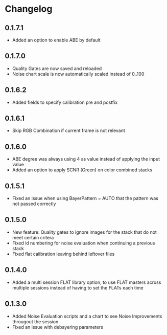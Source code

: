 ﻿# Changelog

## 0.1.7.1
- Added an option to enable ABE by default

## 0.1.7.0
- Quality Gates are now saved and reloaded
- Noise chart scale is now automatically scaled instead of 0..100

## 0.1.6.2
- Added fields to specify calibration pre and postfix

## 0.1.6.1
- Skip RGB Combination if current frame is not relevant

## 0.1.6.0
- ABE degree was always using 4 as value instead of applying the input value
- Added an option to apply SCNR (Green) on color combined stacks

## 0.1.5.1
- Fixed an issue when using BayerPattern = AUTO that the pattern was not passed correctly

## 0.1.5.0
- New feature: Quality gates to ignore images for the stack that do not meet certain critera
- Fixed id numbering for noise evaluation when continuing a previous stack
- Fixed flat calibration leaving behind leftover files

## 0.1.4.0
- Added a multi session FLAT library option, to use FLAT masters across multiple sessions instead of having to set the FLATs each time

## 0.1.3.0
- Added Noise Evaluation scripts and a chart to see Noise Improvements througout the session
- Fixed an issue with debayering parameters
